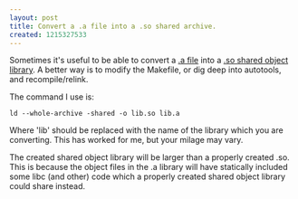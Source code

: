 ```yaml
--- 
layout: post
title: Convert a .a file into a .so shared archive.
created: 1215327533
---
```

Sometimes it's useful to be able to convert a <a href="http://en.wikipedia.org/wiki/Ar_%28Unix%29">.a file</a> into a <a href="http://en.wikipedia.org/wiki/Library_%28computing%29#Naming">.so shared object library</a>.  A better way is to modify the Makefile, or dig deep into autotools, and recompile/relink.

The command I use is:

<code>ld --whole-archive -shared -o lib.so lib.a</code>

Where 'lib' should be replaced with the name of the library which you are converting.  This has worked for me, but your milage may vary.

The created shared object library will be larger than a properly created .so.  This is because the object files in the .a library will have statically included some libc (and other) code which a properly created shared object library could share instead.  
